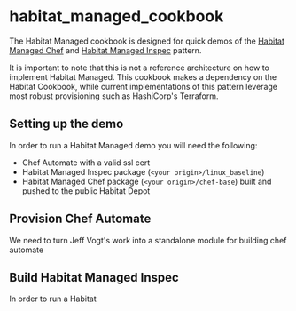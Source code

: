 # habitat_managed_cookbook 
The Habitat Managed cookbook is designed for quick demos of the [Habitat Managed Chef](https://github.com/chef/habitat_managed_chef) and [Habitat Managed Inspec](https://github.com/chef/habitat_managed_inspec) pattern. 

It is important to note that this is not a reference architecture on how to implement Habitat Managed. This cookbook makes a dependency on the Habitat Cookbook, while current implementations of this pattern leverage most robust provisioning such as HashiCorp's Terraform.

## Setting up the demo
In order to run a Habitat Managed demo you will need the following:
-  Chef Automate with a valid ssl cert
- Habitat Managed Inspec package (`<your origin>/linux_baseline`)
- Habitat Managed Chef package (`<your origin>/chef-base`) built and pushed to the public Habitat Depot

## Provision Chef Automate
We need to turn Jeff Vogt's work into a standalone module for building chef automate

## Build Habitat Managed Inspec
In order to run a Habitat 